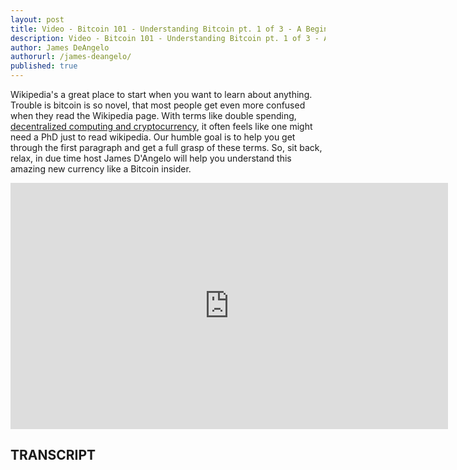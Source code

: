 ```yaml
---
layout: post
title: Video - Bitcoin 101 - Understanding Bitcoin pt. 1 of 3 - A Beginners Guide With Help from Wikipedia
description: Video - Bitcoin 101 - Understanding Bitcoin pt. 1 of 3 - A Beginners Guide With Help from Wikipedia
author: James DeAngelo
authorurl: /james-deangelo/
published: true
---
```


<p>Wikipedia's a great place to start when you want to learn about anything. Trouble is bitcoin is so novel, that most people get even more confused when they read the Wikipedia page. With terms like double spending, <a href="/making-decentralized-economic-policy/">decentralized computing and cryptocurrency</a>, it often feels like one might need a PhD just to read wikipedia. Our humble goal is to help you get through the first paragraph and get a full grasp of these terms. So, sit back, relax, in due time host James D'Angelo will help you understand this amazing new currency like a Bitcoin insider.</p>

<center><iframe width="700" height="394" src="https://www.youtube.com/embed/O0oDDIy0P2s?list=PLzctEq7iZD-7-DgJM604zsndMapn9ff6q" frameborder="0" allowfullscreen></iframe></center>

<h2>TRANSCRIPT</h2>
